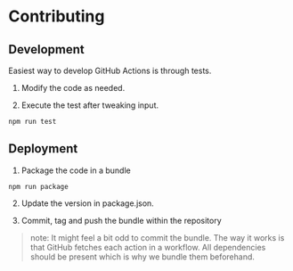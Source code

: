 # Contributing

## Development

Easiest way to develop GitHub Actions is through tests.

1. Modify the code as needed.

2. Execute the test after tweaking input.

```
npm run test
```

## Deployment

1. Package the code in a bundle

```
npm run package
```

2. Update the version in package.json.

3. Commit, tag and push the bundle within the repository

> note: It might feel a bit odd to commit the bundle. The way it works
> is that GitHub fetches each action in a workflow. All dependencies
> should be present which is why we bundle them beforehand.
